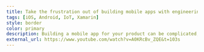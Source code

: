 ```yaml
---
title: Take the frustration out of building mobile apps with engineering guidance from DornerWorks
tags: [iOS, Android, IoT, Xamarin]
style: border
color: primary
description: Building a mobile app for your product can be complicated, but it doesn't have to slow your innovation. In this interview...
external_url: https://www.youtube.com/watch?v=A0KRcBv_ZQE&t=103s
---
```

